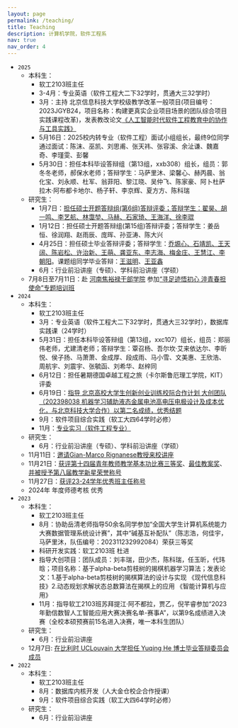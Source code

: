 ```yaml
---
layout: page
permalink: /teaching/
title: Teaching
description: 计算机学院，软件工程系
nav: true
nav_order: 4
---
```

* `2025`
  * 本科生：
    * 软工2103班主任
    * 3-4月：专业英语（软件工程大二下32学时，贯通大三32学时）
    * 3月：主持 北京信息科技大学校级教学改革一般项目(项目编号：2023JGYB24，项目名称：构建更真实企业项目场景的团队综合项目实践课程改革)，发表教改论文[《人工智能时代软件工程教育中的协作与工具实践》](https://www.hanspub.org/journal/paperinformation?paperid=110307)
    * 5月16日：2025校内转专业（软件工程）面试小组组长，最终9位同学通过面试：陈沫、巫凯、刘思甫、张天祎、张容溪、余沚谦、魏嘉奇、李瑾雯、彭馨
    * 5月30日：担任本科毕设答辩组（第13组，xxb308）组长，组员：郭冬冬老师，郝保水老师；答辩学生：马萨里沐、梁馨心、赫丙晨、翁化宝、刘永顺、杜军、翁菲阳、黎江晓、吴仲飞、陈家豪、阿卜杜萨拉木·阿布都卡地尔、杨子轩、李京辉、夏方方、陈科瑞
  * 研究生：
    * 1月7日：[担任硕士开题答辩组(第6组)答辩评委；答辩学生：翟昊、胡一鸣、李艺航、林霭堃、马赫、石家琦、王海洋、徐李琨](https://liuxiaotong15.github.io/assets/img/250107kaiti.jpg)
    * 1月12日：担任硕士开题答辩组(第15组)答辩评委；答辩学生：姜岳恒、徐润翔、赵雨辰、庞晖、孙亚涛、陈大兴
    * 4月25日：担任硕士毕业答辩评委；答辩学生：[乔塬心、石靖凯、王天阔、陈岩松、许治新、王萌、龚亚东、李志海、梅金庄、王慧江、李朝阳](https://liuxiaotong15.github.io/assets/img/2025_master_defense/all.jpeg)。课题组同学毕业答辩：[王滋明](https://liuxiaotong15.github.io/assets/img/2025_master_defense/ziming.jpeg)、[王亚鑫](https://liuxiaotong15.github.io/assets/img/2025_master_defense/yaxin.jpeg)
    * 6月：行业前沿讲座（专硕）、学科前沿讲座（学硕）
  * 7月8日至7月11日：赴 [河南焦裕禄干部学院](../assets/img/2025jiaoyulu/jiaoyulu.pdf) 参加[“寻足迹悟初心 淬青春担使命”专题培训班](../assets/img/2025jiaoyulu/jiaoyulu1.jpeg)
* `2024`
  * 本科生：
    * 软工2103班主任
    * 3月：专业英语（软件工程大二下32学时，贯通大三32学时），数据库实践课（24学时）
    * 5月31日：担任本科毕设答辩组（第13组，xxc107）组长，组员：郑丽伟老师，尤建清老师；答辩学生：覃召杨、吾尔坎·艾来依达尔、李昕悦、侯子扬、马萧萧、金成厚、段成雨、马小雪、文美惠、王欣浩、周航宇、刘震宇、张毓函、刘希华、赵梓同
    * 6月12日：担任暑期德国卓越工程之旅（卡尔斯鲁厄理工学院，KIT）评委
    * 6月19日：[指导 北京高校大学生创新创业训练校际合作计划 大创团队（202398038 机器学习辅助液态金属电池高电压电极设计及成本优化，与北京科技大学合作）以第二名成绩，优秀结题](https://liuxiaotong15.github.io/assets/pdf/2023srtp_results.pdf)
    * 9月：软件项目综合实践（软工大四64学时必修）
    * 11月：[专业实习（软件工程专业）](https://liuxiaotong15.github.io/assets/img/2024shixi.jpg)
  * 研究生：
    * 6月：行业前沿讲座（专硕）、学科前沿讲座（学硕）
  * 11月11日：[邀请Gian-Marco Rignanese教授来校讲座](https://liuxiaotong15.github.io/assets/img/GMR1111.jpg)
  * 11月21日：[获评第十四届青年教师教学基本功比赛三等奖](https://liuxiaotong15.github.io/assets/pdf/2024sdj.pdf)、[最佳教案奖](https://liuxiaotong15.github.io/assets/pdf/2024zjja.pdf)、[并被授予第八届教学新星荣誉称号](https://liuxiaotong15.github.io/assets/pdf/jxxx.pdf)
  * 11月27日：[获评23-24学年优秀班主任称号](https://liuxiaotong15.github.io/assets/pdf/2324youxiubanzhuren.pdf)
  * 2024年 年度师德考核 优秀
* `2023`
  * 本科生：
    * 软工2103班主任
    * 8月：协助岳清老师指导50余名同学参加“全国大学生计算机系统能力大赛数据管理系统设计赛”，其中“碱基互补配队”（陈志浩，何佳宇，马萨里沐，队伍编号：202311232992084）荣获三等奖
    * 科研开发实践：软工2103班 杜进
    * 指导大创项目：团队成员：刘丰瑞，田少杰，陈科瑞，任玉昕，代玮晗；项目名称：基于alpha-beta剪枝树的揭棋机器学习算法；发表论文：1.基于alpha-beta剪枝树的揭棋算法的设计与实现 《现代信息科技》2.动态规划求解状态总数算法在揭棋上的应用 《智能计算机与应用》
    * 11月：指导软工2103班苏拜提江·阿不都拉，贾乙，倪芊睿参加“2023年勤信数智人工智能应用大赛决赛名单-赛事A”，以第9名成绩进入决赛（全校本硕预赛前15名进入决赛，唯一本科生团队）
  * 研究生：
    * 6月：行业前沿讲座
  * 12月7日: [在比利时 UCLouvain 大学担任 Yuqing He 博士毕业答辩委员会成员](https://cdn.uclouvain.be/groups/cms-editors-sst/affiche-soutenance-publique-de-these-(jpeg)/Affiche%20annonce%20de%20these%20HE%20Yuqing%20corrig%C3%A9e_0.pdf)
* `2022`
  * 本科生：
    * 软工2103班主任
    * 8月：数据库内核开发（人大金仓校企合作授课）
    * 9月：软件项目综合实践（软工大四64学时必修）
  * 研究生：
    * 6月：行业前沿讲座
